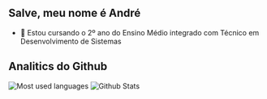 ## Salve, meu nome é André
- 🌱 Estou cursando o 2º ano do Ensino Médio integrado com Técnico em Desenvolvimento de Sistemas

## Analitics do Github
![Most used languages](https://github-readme-stats.vercel.app/api/top-langs/?username=ydewolf&amp;theme=radical&amp;show_icons=true&amp;hide_border=true)
![Github Stats](https://github-readme-stats.vercel.app/api?username=ydewolf&amp;theme=radical&amp;show_icons=true&amp;hide_border=true)
